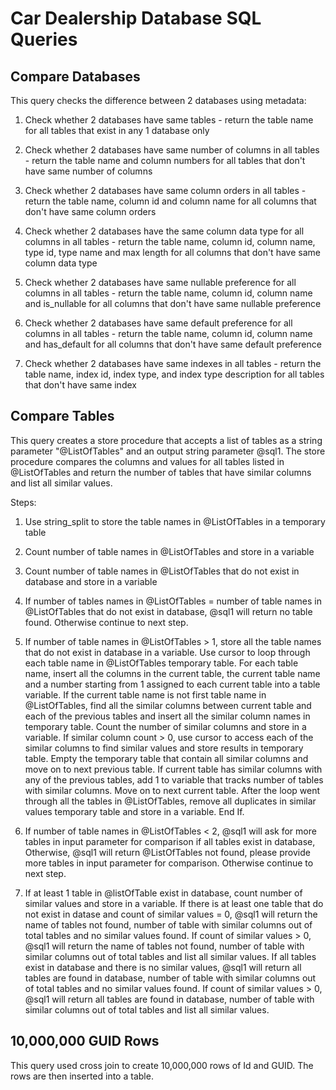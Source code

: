 # Car Dealership Database SQL Queries

## Compare Databases

This query checks the difference between 2 databases using metadata:

1. Check whether 2 databases have same tables - return the table name for all tables that exist in any 1 database only

2. Check whether 2 databases have same number of columns in all tables - return the table name and column numbers for all tables that don't have same number of columns

3. Check whether 2 databases have same column orders in all tables - return the table name, column id and column name for all columns that don't have same column orders

4. Check whether 2 databases have the same column data type for all columns in all tables - return the table name, column id, column name, type id, type name and max length for all columns that don't have same column data type

5. Check whether 2 databases have same nullable preference for all columns in all tables - return the table name, column id, column name and is_nullable for all columns that don't have same nullable preference 

6. Check whether 2 databases have same default preference for all columns in all tables - return the table name, column id, column name and has_default for all columns that don't have same default preference 

7. Check whether 2 databases have same indexes in all tables - return the table name, index id, index type, and index type description for all tables that don't have same index



## Compare Tables

This query creates a store procedure that accepts a list of tables as a string parameter "@ListOfTables" and an output string parameter @sql1. The store procedure compares the columns and values for all tables listed 
in @ListOfTables and return the number of tables that have similar columns and list all similar values.

Steps:

1. Use string_split to store the table names in @ListOfTables in a temporary table

2. Count number of table names in @ListOfTables and store in a variable

3. Count number of table names in @ListOfTables that do not exist in database and store in a variable

4. If number of tables names in @ListOfTables = number of table names in @ListOfTables that do not exist in database, @sql1 will return no table found. Otherwise continue to next step.

5. If number of table names in @ListOfTables > 1, store all the table names that do not exist in database in a variable. Use cursor to loop through each table name in @ListOfTables temporary table. For each table name, insert all the columns in the current table, the current table name and a number starting from 1 assigned to each current table into a table variable. If the current table name is not first table name in @ListOfTables, find all the similar columns between current table and each of the previous tables and insert all the similar column names in temporary table. Count the number of similar columns and store in a variable. If similar column count > 0, use cursor to access each of the similar columns to find similar values and store results in temporary table. Empty the temporary table that contain all similar columns and move on to next previous table. If current table has similar columns with any of the previous tables, add 1 to variable that tracks number of tables with similar columns. Move on to next current table. After the loop went through all the tables in @ListOfTables, remove all duplicates in similar values temporary table and store in a variable. End If.

6. If number of table names in @ListOfTables < 2, @sql1 will ask for more tables in input parameter for comparison if all tables exist in database, Otherwise, @sql1 will return @ListOfTables not found, please provide more tables in input parameter for comparison. Otherwise continue to next step.

7. If at least 1 table in @listOfTable exist in database, count number of similar values and store in a variable. If there is at least one table that do not exist in datase and count of similar values = 0, @sql1 will return the name of tables not found, number of table with similar columns out of total tables and no similar values found. If count of similar values > 0, @sql1 will return the name of tables not found, number of table with similar columns out of total tables and list all similar values. If all tables exist in database and there is no similar values, @sql1 will return all tables are found in database, number of table with similar columns out of total tables and no similar values found. If count of similar values > 0, @sql1 will return all tables are found in database, number of table with similar columns out of total tables and list all similar values.


## 10,000,000 GUID Rows
This query used cross join to create 10,000,000 rows of Id and GUID. The rows are then inserted into a table.
